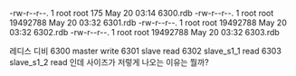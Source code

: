 -rw-r--r--.  1 root root      175 May 20 03:14 6300.rdb
-rw-r--r--.  1 root root 19492788 May 20 03:32 6301.rdb
-rw-r--r--.  1 root root 19492788 May 20 03:32 6302.rdb
-rw-r--r--.  1 root root 19492788 May 20 03:32 6303.rdb

레디스 디비 
6300 master write
6301 slave read
6302 slave_s1_1 read
6303 slave_s1_2 read
인데 사이즈가 저렇게 나오는 이유는 뭘까?